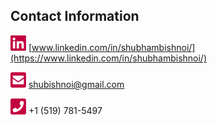 ## Contact Information
[<img src="./images/linkedin.png" width="25"/>](./images/linkedin.png) [www.linkedin.com/in/shubhambishnoi/](https://www.linkedin.com/in/shubhambishnoi/) 

[<img src="./images/email.png" width="25"/>](./images/email.png) [shubishnoi@gmail.com](mailto:shubishnoi@gmail.com) 

[<img src="./images/phone.png" width="25"/>](./images/phone.png) +1 (519) 781-5497 